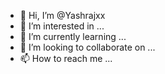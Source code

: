 - 👋 Hi, I’m @Yashrajxx
- 👀 I’m interested in ...
- 🌱 I’m currently learning ...
- 💞️ I’m looking to collaborate on ...
- 📫 How to reach me ...

<!---
Yashrajxx/Yashrajxx is a ✨ special ✨ repository because its `README.md` (this file) appears on your GitHub profile.
You can click the Preview link to take a look at your changes.
--->

